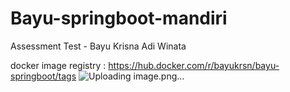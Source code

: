 # Bayu-springboot-mandiri

Assessment Test - Bayu Krisna Adi Winata

docker image registry : https://hub.docker.com/r/bayukrsn/bayu-springboot/tags
![Uploading image.png…]()
